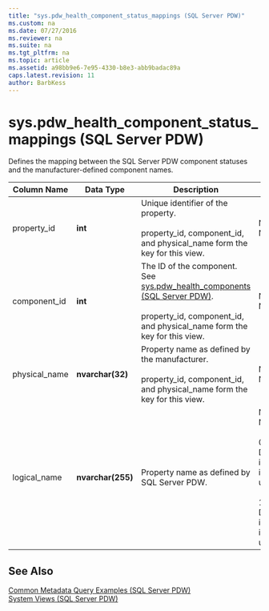 ```yaml
---
title: "sys.pdw_health_component_status_mappings (SQL Server PDW)"
ms.custom: na
ms.date: 07/27/2016
ms.reviewer: na
ms.suite: na
ms.tgt_pltfrm: na
ms.topic: article
ms.assetid: a98bb9e6-7e95-4330-b8e3-abb9badac89a
caps.latest.revision: 11
author: BarbKess
---
```

# sys.pdw_health_component_status_mappings (SQL Server PDW)
Defines the mapping between the SQL Server PDW component statuses and the manufacturer-defined component names.  
  
|Column Name|Data Type|Description|Range|  
|---------------|-------------|---------------|---------|  
|property_id|**int**|Unique identifier of the property.<br /><br />property_id, component_id, and physical_name form the key for this view.|NOT NULL|  
|component_id|**int**|The ID of the component. See [sys.pdw_health_components &#40;SQL Server PDW&#41;](../../mpp/sqlpdw/sys-pdw-health-components-sql-server-pdw.md).<br /><br />property_id, component_id, and physical_name form the key for this view.|NOT NULL|  
|physical_name|**nvarchar(32)**|Property name as defined by the manufacturer.<br /><br />property_id, component_id, and physical_name form the key for this view.|NOT NULL|  
|logical_name|**nvarchar(255)**|Property name as defined by SQL Server PDW.|NOT NULL<br /><br />0 - Device instance is unique.<br /><br />1 - Device instance is not unique.|  
  
## See Also  
[Common Metadata Query Examples &#40;SQL Server PDW&#41;](../../mpp/sqlpdw/common-metadata-query-examples-sql-server-pdw.md)  
[System Views &#40;SQL Server PDW&#41;](../../mpp/sqlpdw/system-views-sql-server-pdw.md)  
  
